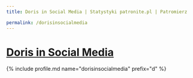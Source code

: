 ```yaml
---
title: Doris in Social Media | Statystyki patronite.pl | Patromierz

permalink: /dorisinsocialmedia
---
```


# [Doris in Social Media](https://patronite.pl/dorisinsocialmedia)

{% include profile.md name="dorisinsocialmedia" prefix="d" %}
